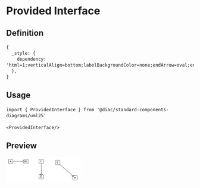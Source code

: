 # Provided Interface

## Definition

```
{
  _style: { 
    dependency: 'html=1;verticalAlign=bottom;labelBackgroundColor=none;endArrow=oval;endFill=0;endSize=8;',
  },
}
```

## Usage

```
import { ProvidedInterface } from '@diac/standard-components-diagrams/uml25'

<ProvidedInterface/>
```

## Preview

<img src="./provided-interface.png" width="200"/>

